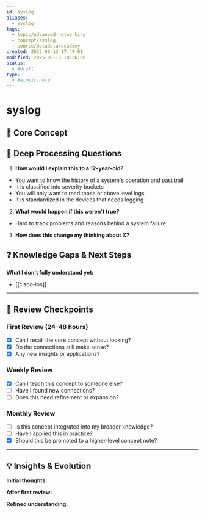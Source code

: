 ```yaml
---
id: syslog
aliases:
  - syslog
tags:
  - topic/advanced-networking
  - concept/syslog
  - source/motadata/academy
created: 2025-06-13 17:44:01
modified: 2025-06-13 18:36:08
status:
  - #draft
type:
  - #atomic-note
---
```


# syslog
## 🎯 Core Concept

## 📝 Deep Processing Questions
1. **How would I explain this to a 12-year-old?**
- You want to know the history of a system's operation and past trail
- It is classified into severity buckets
- You will only want to read those or above level logs
- It is standardized in the devices that needs logging

2. **What would happen if this weren't true?**
- Hard to track problems and reasons behind a system failure.

3. **How does this change my thinking about X?**


## ❓ Knowledge Gaps & Next Steps
**What I don't fully understand yet:**
-  [[cisco-ios]]

---

## 🔄 Review Checkpoints

### First Review (24-48 hours)
- [x] Can I recall the core concept without looking?
- [x] Do the connections still make sense?
- [x] Any new insights or applications?

### Weekly Review
- [x] Can I teach this concept to someone else?
- [ ] Have I found new connections?
- [ ] Does this need refinement or expansion?

### Monthly Review
- [ ] Is this concept integrated into my broader knowledge?
- [ ] Have I applied this in practice?
- [x] Should this be promoted to a higher-level concept note?

---

## 💡 Insights & Evolution
**Initial thoughts:** 

**After first review:** 

**Refined understanding:**

